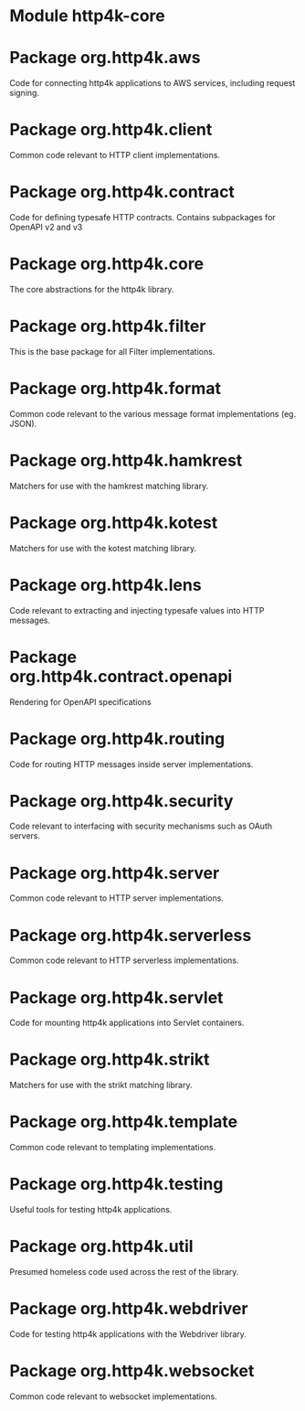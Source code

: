 # Module http4k-core

# Package org.http4k.aws
Code for connecting http4k applications to AWS services, including request signing.

# Package org.http4k.client
Common code relevant to HTTP client implementations.

# Package org.http4k.contract
Code for defining typesafe HTTP contracts. Contains subpackages for OpenAPI v2 and v3

# Package org.http4k.core
The core abstractions for the http4k library.

# Package org.http4k.filter
This is the base package for all Filter implementations.

# Package org.http4k.format
Common code relevant to the various message format implementations (eg. JSON).

# Package org.http4k.hamkrest
Matchers for use with the hamkrest matching library.

# Package org.http4k.kotest
Matchers for use with the kotest matching library.

# Package org.http4k.lens
Code relevant to extracting and injecting typesafe values into HTTP messages.

# Package org.http4k.contract.openapi
Rendering for OpenAPI specifications

# Package org.http4k.routing
Code for routing HTTP messages inside server implementations.

# Package org.http4k.security
Code relevant to interfacing with security mechanisms such as OAuth servers.

# Package org.http4k.server
Common code relevant to HTTP server implementations.

# Package org.http4k.serverless
Common code relevant to HTTP serverless implementations.

# Package org.http4k.servlet
Code for mounting http4k applications into Servlet containers.

# Package org.http4k.strikt
Matchers for use with the strikt matching library.

# Package org.http4k.template
Common code relevant to templating implementations.

# Package org.http4k.testing
Useful tools for testing http4k applications.

# Package org.http4k.util
Presumed homeless code used across the rest of the library.

# Package org.http4k.webdriver
Code for testing http4k applications with the Webdriver library.

# Package org.http4k.websocket
Common code relevant to websocket implementations.
